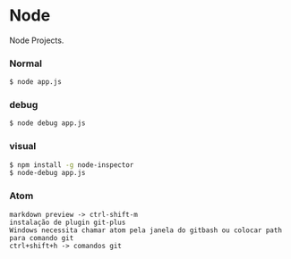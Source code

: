 # Node
Node Projects.

### Normal
```sh
$ node app.js
```
### debug
```sh
$ node debug app.js
```
### visual
```sh
$ npm install -g node-inspector
$ node-debug app.js
```

### Atom
```
markdown preview -> ctrl-shift-m
instalação de plugin git-plus
Windows necessita chamar atom pela janela do gitbash ou colocar path para comando git
ctrl+shift+h -> comandos git
```
